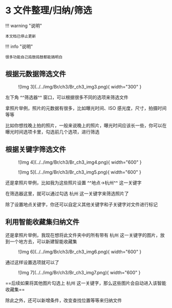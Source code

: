 # 3 文件整理/归纳/筛选

!!! warning "说明"

    本文档已停止更新
    
!!! info "说明"
    
    很多功能自己捣鼓捣鼓都能搞明白

## 根据元数据筛选文件

<figure markdown="span">
![Img 3](../../img/Br/ch3/Br_ch3_img3.png){ width="300" }
</figure>

左下角 ^^筛选器^^ 窗口，可以根据很多不同的选项来筛选文件

拿照片举例，照片的元数据有很多，比如曝光时间、ISO 感光度，尺寸，拍摄时间等等

比如你想找晚上拍的照片，一般来说晚上的照片，曝光时间应该长一些，你可以在曝光时间选项卡里，勾选前几个选项，进行筛选

## 根据关键字筛选文件

<div class="grid" id="grid-mid" markdown>
<figure markdown="span">
![Img 4](../../img/Br/ch3/Br_ch3_img4.png){ width="600" }
</figure>

<figure markdown="span">
![Img 5](../../img/Br/ch3/Br_ch3_img5.png){ width="600" }
</figure>
</div>

还是拿照片举例，比如我为这些照片设置 ^^地点->杭州^^ 这一关键字

在筛选器这里，就可以通过勾选 杭州 这一关键字来筛选照片了

除了设置地点关键字，你还可以自定义其他关键字和子关键字对文件进行标记

## 利用智能收藏集归纳文件

还是拿照片举例，我现在想将此文件夹中的所有带有 杭州 这一关键字的图片，放到一个地方去，可以新建智能收藏集

<figure markdown="span">
![Img 6](../../img/Br/ch3/Br_ch3_img6.png){ width="600" }
</figure>

通过这样设置选项就可以了

<figure markdown="span">
![Img 7](../../img/Br/ch3/Br_ch3_img7.png){ width="600" }
</figure>

==后续如果将其他图片勾选上 杭州 这一关键字，那么这些图片会自动进入该智能收藏集==

除此之外，还可以新增条件，改变查找位置等等来归纳文件